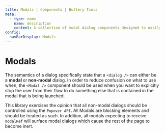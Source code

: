 ```yaml
---
title: Modals | Components | Buttery Tools
meta:
  - type: name
    name: description
    content: A collection of modal dialog components designed to easily and imperatively control blocking UI dialogs.
config:
  navBarDisplay: Modals
---
```


# Modals

The semantics of a dialog specifically state that a `<dialog />` can either be a **modal** or **non-modal** dialog.
In order to reduce confusion on what to use when, the `<Modal />` component should be used when you want to explicitly stop
the user from their flow to do something else that is contained in the modal that is being launched.

This library exercises the opinion that all non-modal dialogs should be controlled using the `Popover API`. All Modals
are blocking elements and should be treated as such. In addition, all modals expecting to receive `modalRef` will surface
modal dialogs which cause the rest of the page to become inert.
